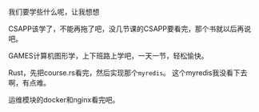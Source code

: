 我们要学些什么呢，让我想想

CSAPP该学了，不能再拖了吧，没几节课的CSAPP要看完，那个书就以后再说吧。

GAMES计算机图形学，上下班路上学吧，一天一节，轻松愉快。

Rust，先把course.rs看完，然后实现那个`myredis`。
这个myredis我没看下去啊，有点难。

运维模块的docker和nginx看完吧。
